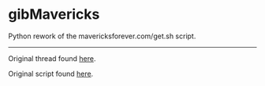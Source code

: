 # gibMavericks
Python rework of the mavericksforever.com/get.sh script.

***

Original thread found [here](https://forums.macrumors.com/threads/can-we-download-mavericks-directly-from-apples-servers.2444350/page-2).

Original script found [here](https://mavericksforever.com/get.sh).
